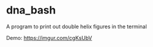 # dna_bash
A program to print out double helix figures in the terminal

Demo: https://imgur.com/cgKsUbV
